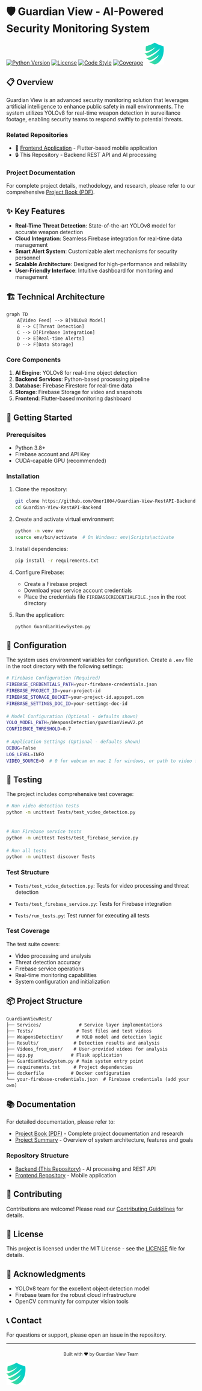 # 🛡️ Guardian View - AI-Powered Security Monitoring System

[![Python Version](https://img.shields.io/badge/python-3.8%2B-blue.svg)](https://www.python.org/downloads/)
[![License](https://img.shields.io/badge/license-MIT-green.svg)](LICENSE)
[![Code Style](https://img.shields.io/badge/code%20style-black-000000.svg)](https://github.com/psf/black)
[![Coverage](https://codecov.io/gh/omer1004/Guardian-View-RestAPI-Backend/branch/main/graph/badge.svg)](https://codecov.io/gh/omer1004/Guardian-View-RestAPI-Backend)
![Guardian View Logo](assets/images/Guardian%20View%20Logo.png)

## 📋 Overview

Guardian View is an advanced security monitoring solution that leverages artificial intelligence to enhance public safety in mall environments. The system utilizes YOLOv8 for real-time weapon detection in surveillance footage, enabling security teams to respond swiftly to potential threats.

### Related Repositories
- 📱 [Frontend Application](https://github.com/GurdainViewFinalProject2024/weaponDetection) - Flutter-based mobile application
- 🔒 This Repository - Backend REST API and AI processing

### Project Documentation

For complete project details, methodology, and research, please refer to our comprehensive [Project Book (PDF)](docs/Project_Book.pdf).

## ✨ Key Features

- **Real-Time Threat Detection**: State-of-the-art YOLOv8 model for accurate weapon detection
- **Cloud Integration**: Seamless Firebase integration for real-time data management
- **Smart Alert System**: Customizable alert mechanisms for security personnel
- **Scalable Architecture**: Designed for high-performance and reliability
- **User-Friendly Interface**: Intuitive dashboard for monitoring and management

## 🏗️ Technical Architecture

```mermaid
graph TD
    A[Video Feed] --> B[YOLOv8 Model]
    B --> C[Threat Detection]
    C --> D[Firebase Integration]
    D --> E[Real-time Alerts]
    D --> F[Data Storage]
```

### Core Components

1. **AI Engine**: YOLOv8 for real-time object detection
2. **Backend Services**: Python-based processing pipeline
3. **Database**: Firebase Firestore for real-time data
4. **Storage**: Firebase Storage for video and snapshots
5. **Frontend**: Flutter-based monitoring dashboard

## 🚀 Getting Started

### Prerequisites

- Python 3.8+
- Firebase account and API Key
- CUDA-capable GPU (recommended)

### Installation

1. Clone the repository:
   ```bash
   git clone https://github.com/Omer1004/Guardian-View-RestAPI-Backend.git
   cd Guardian-View-RestAPI-Backend

   ```

2. Create and activate virtual environment:
   ```bash
   python -m venv env
   source env/bin/activate  # On Windows: env\Scripts\activate
   ```

3. Install dependencies:
   ```bash
   pip install -r requirements.txt
   ```

4. Configure Firebase:
   - Create a Firebase project
   - Download your service account credentials
   - Place the credentials file `FIREBASECREDENTIALFILE.json` in the root directory

5. Run the application:
   ```bash
   python GuardianViewSystem.py
   ```

## 🔧 Configuration

The system uses environment variables for configuration. Create a `.env` file in the root directory with the following settings:

```bash
# Firebase Configuration (Required)
FIREBASE_CREDENTIALS_PATH=your-firebase-credentials.json
FIREBASE_PROJECT_ID=your-project-id
FIREBASE_STORAGE_BUCKET=your-project-id.appspot.com
FIREBASE_SETTINGS_DOC_ID=your-settings-doc-id

# Model Configuration (Optional - defaults shown)
YOLO_MODEL_PATH=/WeaponsDetection/guardianViewV2.pt
CONFIDENCE_THRESHOLD=0.7

# Application Settings (Optional - defaults shown)
DEBUG=False
LOG_LEVEL=INFO
VIDEO_SOURCE=0  # 0 for webcam on mac 1 for windows, or path to video file
```

## 🧪 Testing

The project includes comprehensive test coverage:

```bash
# Run video detection tests
python -m unittest Tests/test_video_detection.py


# Run Firebase service tests
python -m unittest Tests/test_firebase_service.py

# Run all tests
python -m unittest discover Tests
```


### Test Structure
- `Tests/test_video_detection.py`: Tests for video processing and threat detection
- `Tests/test_firebase_service.py`: Tests for Firebase integration

- `Tests/run_tests.py`: Test runner for executing all tests

### Test Coverage
The test suite covers:
- Video processing and analysis
- Threat detection accuracy
- Firebase service operations
- Real-time monitoring capabilities
- System configuration and initialization


## 📦 Project Structure

```
GuardianViewRest/
├── Services/              # Service layer implementations
├── Tests/                # Test files and test videos
├── WeaponsDetection/     # YOLO model and detection logic
├── Results/             # Detection results and analysis
├── Videos_from_user/    # User-provided videos for analysis
├── app.py              # Flask application
├── GuardianViewSystem.py # Main system entry point
├── requirements.txt     # Project dependencies
├── dockerfile          # Docker configuration
└── your-firebase-credentials.json  # Firebase credentials (add your own)
```

## 📚 Documentation

For detailed documentation, please refer to:
- [Project Book (PDF)](docs/Project_Book.pdf) - Complete project documentation and research
- [Project Summary](docs/project_summary.md) - Overview of system architecture, features and goals

### Repository Structure
- [Backend (This Repository)](https://github.com/Omer1004/Guardian-View-RestAPI-Backend) - AI processing and REST API
- [Frontend Repository](https://github.com/GurdainViewFinalProject2024/weaponDetection) - Mobile application

## 🤝 Contributing

Contributions are welcome! Please read our [Contributing Guidelines](CONTRIBUTING.md) for details.

## 📝 License

This project is licensed under the MIT License - see the [LICENSE](LICENSE) file for details.

## 🙏 Acknowledgments

- YOLOv8 team for the excellent object detection model
- Firebase team for the robust cloud infrastructure
- OpenCV community for computer vision tools

## 📞 Contact

For questions or support, please open an issue in the repository.

---

<div align="center">
  <sub>Built with ❤️ by Guardian View Team</sub>
</div>

![Guardian View Logo](assets/images/Guardian%20View%20Logo.png)
